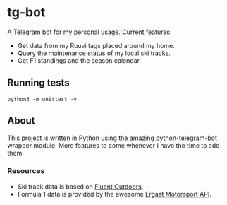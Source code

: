 # tg-bot

A Telegram bot for my personal usage. Current features:

* Get data from my Ruuvi tags placed around my home.
* Query the maintenance status of my local ski tracks.
* Get F1 standings and the season calendar.

## Running tests

```
python3 -m unittest -v
```

## About

This project is written in Python using the amazing [python-telegram-bot ](https://github.com/python-telegram-bot/python-telegram-bot) wrapper module. More features to come whenever I have the time to add them.

### Resources

* Ski track data is based on [Fluent Outdoors](https://oulu.fluentprogress.fi/outdoors).
* Formula 1 data is provided by the awesome [Ergast Motorsport API](https://ergast.com/mrd/).